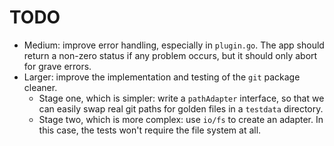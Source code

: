 # TODO

+ Medium: improve error handling, especially in `plugin.go`. The app should
  return a non-zero status if any problem occurs, but it should only abort for
  grave errors.
+ Larger: improve the implementation and testing of the `git` package cleaner.
    + Stage one, which is simpler: write a `pathAdapter` interface, so that we
      can easily swap real git paths for golden files in a `testdata` directory.
    + Stage two, which is more complex: use `io/fs` to create an adapter. In
      this case, the tests won't require the file system at all.
